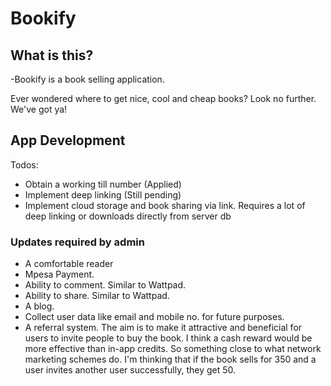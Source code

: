 # Bookify

## What is this?
-Bookify is a book selling application.

Ever wondered where to get nice, cool and cheap books?
Look no further. We've got ya!

## App Development
Todos:
- Obtain a working till number (Applied)
- Implement deep linking (Still pending)
- Implement cloud storage and book sharing via link. Requires a lot of deep linking or downloads directly from server db
### Updates required by admin
- A comfortable reader
- Mpesa Payment. 
- Ability to comment. Similar to Wattpad. 
- Ability to share. Similar to Wattpad. 
- A blog. 
- Collect user data like email and mobile no. for future purposes. 
- A referral system. The aim is to make it attractive and beneficial for users to invite people to buy the book. I think a cash reward would be more effective than in-app credits. So something close to what network marketing schemes do. I'm thinking that if the book sells for 350 and a user invites another user successfully, they get 50.
